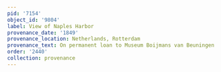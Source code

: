 ```yaml
---
pid: '7154'
object_id: '9804'
label: View of Naples Harbor
provenance_date: '1849'
provenance_location: Netherlands, Rotterdam
provenance_text: On permanent loan to Museum Boijmans van Beuningen
order: '2440'
collection: provenance
---
```

